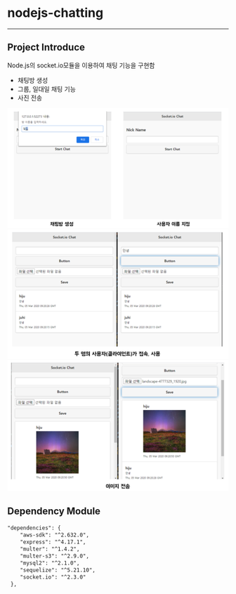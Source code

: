 # nodejs-chatting

---

## Project Introduce 
Node.js의 socket.io모듈을 이용하여 채팅 기능을 구현함 
- 채팅방 생성
- 그룹, 일대일 채팅 기능
- 사진 전송 

![p1](./readme/p1.PNG)
![p2](./readme/p2.PNG)
![p3](./readme/p3.PNG)

## Dependency Module  
```
"dependencies": {
    "aws-sdk": "^2.632.0",
    "express": "^4.17.1",
    "multer": "^1.4.2",
    "multer-s3": "^2.9.0",
    "mysql2": "^2.1.0",
    "sequelize": "^5.21.10",
    "socket.io": "^2.3.0"
 },
  ```
